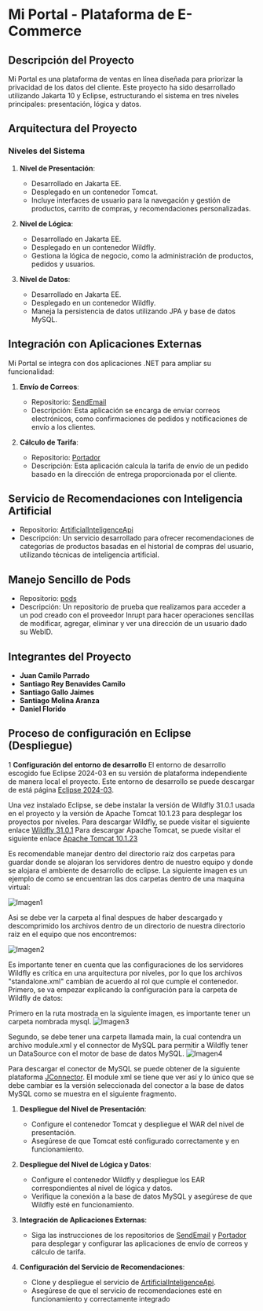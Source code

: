 # Mi Portal - Plataforma de E-Commerce

## Descripción del Proyecto

Mi Portal es una plataforma de ventas en línea diseñada para priorizar la privacidad de los datos del cliente. Este proyecto ha sido desarrollado utilizando Jakarta 10 y Eclipse, estructurando el sistema en tres niveles principales: presentación, lógica y datos.

## Arquitectura del Proyecto

### Niveles del Sistema

1. **Nivel de Presentación**:
   - Desarrollado en Jakarta EE.
   - Desplegado en un contenedor Tomcat.
   - Incluye interfaces de usuario para la navegación y gestión de productos, carrito de compras, y recomendaciones personalizadas.

2. **Nivel de Lógica**:
   - Desarrollado en Jakarta EE.
   - Desplegado en un contenedor Wildfly.
   - Gestiona la lógica de negocio, como la administración de productos, pedidos y usuarios.

3. **Nivel de Datos**:
   - Desarrollado en Jakarta EE.
   - Desplegado en un contenedor Wildfly.
   - Maneja la persistencia de datos utilizando JPA y base de datos MySQL.

## Integración con Aplicaciones Externas

Mi Portal se integra con dos aplicaciones .NET para ampliar su funcionalidad:

1. **Envío de Correos**:
   - Repositorio: [SendEmail](https://github.com/KironStylo/SendEmail)
   - Descripción: Esta aplicación se encarga de enviar correos electrónicos, como confirmaciones de pedidos y notificaciones de envío a los clientes.

2. **Cálculo de Tarifa**:
   - Repositorio: [Portador](https://github.com/DanielFlorido/Portador)
   - Descripción: Esta aplicación calcula la tarifa de envío de un pedido basado en la dirección de entrega proporcionada por el cliente.

## Servicio de Recomendaciones con Inteligencia Artificial

- Repositorio: [ArtificialInteligenceApi](https://github.com/Cam1101/ArtificialInteligenceApi)
- Descripción: Un servicio desarrollado para ofrecer recomendaciones de categorías de productos basadas en el historial de compras del usuario, utilizando técnicas de inteligencia artificial.

## Manejo Sencillo de Pods

- Repositorio: [pods](https://github.com/DanielFlorido/pods)
- Descripción: Un repositorio de prueba que realizamos para acceder a un pod creado con el proveedor Inrupt para hacer operaciones sencillas de modificar, agregar, eliminar y ver una dirección de un usuario dado su WebID.

## Integrantes del Proyecto

- **Juan Camilo Parrado**
- **Santiago Rey Benavides Camilo**
- **Santiago Gallo Jaimes**
- **Santiago Molina Aranza**
- **Daniel Florido**

## Proceso de configuración en Eclipse (Despliegue)

1 **Configuración del entorno de desarrollo**
El entorno de desarrollo escogido fue Eclipse 2024-03 en su versión de plataforma independiente de manera local el proyecto.
Este entorno de desarrollo se puede descargar de está página [Eclipse 2024-03](https://www.eclipse.org/downloads/packages/).

Una vez instalado Eclipse, se debe instalar la versión de Wildfly 31.0.1 usada en el proyecto y la versión de Apache Tomcat 10.1.23 para desplegar los proyectos por niveles.
Para descargar Wildfly, se puede visitar el siguiente enlace [Wildfly 31.0.1](https://www.wildfly.org/downloads/)
Para descargar Apache Tomcat, se puede visitar el siguiente enlace [Apache Tomcat 10.1.23](https://tomcat.apache.org/download-10.cgi)

Es recomendable manejar dentro del directorio raíz dos carpetas para guardar donde se alojaran los servidores dentro de nuestro equipo y donde se alojara el ambiente de desarrollo de eclipse.
La siguiente imagen es un ejemplo de como se encuentran las dos carpetas dentro de una maquina virtual:

![Imagen1](https://github.com/KironStylo/ProyectoArquitectura/assets/105558468/2c82c280-2cb7-45e0-a237-38c7a3082b0a)

Asi se debe ver la carpeta al final despues de haber descargado y descomprimido los archivos dentro de un directorio de nuestra directorio raiz en el equipo que nos encontremos:

![Imagen2](https://github.com/KironStylo/ProyectoArquitectura/assets/105558468/6d86d29c-ce15-494d-85ef-0509a6cc3aed)

Es importante tener en cuenta que las configuraciones de los servidores Wildfly es crítica en una arquitectura por niveles, por lo que los archivos "standalone.xml" cambian de acuerdo al rol que cumple el contenedor. Primero, se va empezar explicando la configuración para la carpeta de Wildfly de datos:

Primero en la ruta mostrada en la siguiente imagen, es importante tener un carpeta nombrada mysql.
![Imagen3](https://github.com/KironStylo/ProyectoArquitectura/assets/105558468/a43c4c0d-0e09-4fc5-8a36-52c964ee135c)

Segundo, se debe tener una carpeta llamada main, la cual contendra un archivo module.xml y el connector de MySQL para permitir a Wildfly tener un DataSource con el motor de base de datos MySQL.
![Imagen4](https://github.com/KironStylo/ProyectoArquitectura/assets/105558468/ce328e9e-d7fc-43a9-9463-7f1e5065ef01)

Para descargar el conector de MySQL se puede obtener de la siguiente plataforma [JConnector](https://dev.mysql.com/downloads/connector/j/).
El module xml se tiene que ver así y lo único que se debe cambiar es la versión seleccionada del conector a la base de datos MySQL como se muestra en el siguiente fragmento.










1. **Despliegue del Nivel de Presentación**:
   - Configure el contenedor Tomcat y despliegue el WAR del nivel de presentación.
   - Asegúrese de que Tomcat esté configurado correctamente y en funcionamiento.

2. **Despliegue del Nivel de Lógica y Datos**:
   - Configure el contenedor Wildfly y despliegue los EAR correspondientes al nivel de lógica y datos.
   - Verifique la conexión a la base de datos MySQL y asegúrese de que Wildfly esté en funcionamiento.

3. **Integración de Aplicaciones Externas**:
   - Siga las instrucciones de los repositorios de [SendEmail](https://github.com/KironStylo/SendEmail) y [Portador](https://github.com/DanielFlorido/Portador) para desplegar y configurar las aplicaciones de envío de correos y cálculo de tarifa.

4. **Configuración del Servicio de Recomendaciones**:
   - Clone y despliegue el servicio de [ArtificialInteligenceApi](https://github.com/Cam1101/ArtificialInteligenceApi).
   - Asegúrese de que el servicio de recomendaciones esté en funcionamiento y correctamente integrado

